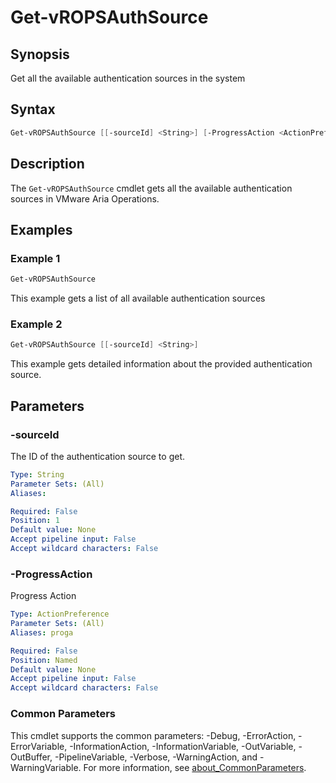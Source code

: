 # Get-vROPSAuthSource

## Synopsis

Get all the available authentication sources in the system

## Syntax

```powershell
Get-vROPSAuthSource [[-sourceId] <String>] [-ProgressAction <ActionPreference>] [<CommonParameters>]
```

## Description

The `Get-vROPSAuthSource` cmdlet gets all the available authentication sources in VMware Aria Operations.

## Examples

### Example 1

```powershell
Get-vROPSAuthSource
```

This example gets a list of all available authentication sources

### Example 2

```powershell
Get-vROPSAuthSource [[-sourceId] <String>] 
```

This example gets detailed information about the provided authentication source.

## Parameters

### -sourceId

The ID of the authentication source to get.

```yaml
Type: String
Parameter Sets: (All)
Aliases:

Required: False
Position: 1
Default value: None
Accept pipeline input: False
Accept wildcard characters: False
```

### -ProgressAction

Progress Action

```yaml
Type: ActionPreference
Parameter Sets: (All)
Aliases: proga

Required: False
Position: Named
Default value: None
Accept pipeline input: False
Accept wildcard characters: False
```

### Common Parameters

This cmdlet supports the common parameters: -Debug, -ErrorAction, -ErrorVariable, -InformationAction, -InformationVariable, -OutVariable, -OutBuffer, -PipelineVariable, -Verbose, -WarningAction, and -WarningVariable. For more information, see [about_CommonParameters](http://go.microsoft.com/fwlink/?LinkID=113216).
